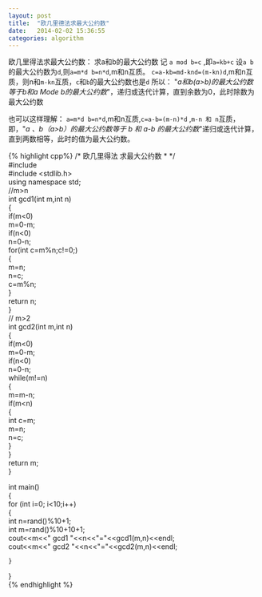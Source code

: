 ```yaml
---
layout: post
title:  "欧几里德法求最大公约数"
date:   2014-02-02 15:36:55
categories: algorithm  
---
```


欧几里得法求最大公约数：
求a和b的最大公约数
记 `a mod b=c` ,即`a=kb+c` 
设`a b`的最大公约数为`d`,则`a=m*d b=n*d`,m和n互质。
`c=a-kb=md-knd=(m-kn)d`,m和n互质，则n和`m-kn`互质，`c`和`b`的最大公约数也是`d`
所以： "_a和b(a>b)的最大公约数等于b和a Mode b的最大公约数_"，递归或迭代计算，直到余数为0，此时除数为最大公约数

也可以这样理解：
`a=m*d b=n*d`,m和n互质,`c=a-b=(m-n)*d`
,`m-n 和 n`互质，
即，"_a 、b（a>b）的最大公约数等于 b 和 a-b 的最大公约数_"递归或迭代计算，直到两数相等，此时的值为最大公约数。

{% highlight cpp%}
/*  欧几里得法 求最大公约数 
 * 
 */  
#include <iostream>  
#include <stdlib.h>  
using namespace std;  
//m>n  
int gcd1(int m,int n)  
{  
	if(m<0)  
		m=0-m;  
	if(n<0)  
		n=0-n;  
	for(int c=m%n;c!=0;)  
	{  
		m=n;  
		n=c;  
		c=m%n;  
	}  
	return n;  
}  
// m>2  
int gcd2(int m,int n)  
{  
	if(m<0)  
		m=0-m;  
	if(n<0)  
		n=0-n;  
	while(m!=n)  
	{  
		m=m-n;  
		if(m<n)  
		{  
			int c=m;  
			m=n;  
			n=c;  
		}  
	}     
	return m;  
}  

int main()  
{  
	for (int i=0; i<10;i++)  
	{  
		int n=rand()%10+1;  
		int m=rand()%10+10+1;  
		cout<<m<<" gcd1 "<<n<<"="<<gcd1(m,n)<<endl;  
		cout<<m<<" gcd2 "<<n<<"="<<gcd2(m,n)<<endl;  

	}     
}  
{% endhighlight %}
